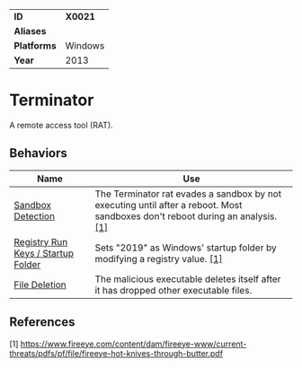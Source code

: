 |||
|---------|------------------------|
|**ID**|**X0021**|
|**Aliases**||
|**Platforms**|Windows|
|**Year**| 2013 |


Terminator
==========
A remote access tool (RAT).

Behaviors
---------
|Name|Use|
|---------------------|-------------------------------------------------------|
|[Sandbox Detection](https://github.com/MBCProject/mbc-markdown/blob/master/anti-behavioral-analysis/detect-sandbox.md) | The Terminator rat evades a sandbox by not executing until after a reboot. Most sandboxes don't reboot during an analysis. [[1]](#1)|
| [Registry Run Keys / Startup Folder](https://github.com/MBCProject/mbc-markdown/blob/master/persistence/registry-run-startup.md)| Sets "2019" as Windows' startup folder by modifying a registry value. [[1]](#1)|
|[File Deletion](https://github.com/MBCProject/mbc-markdown/blob/master/defense-evasion/file-deletion.md)| The malicious executable deletes itself after it has dropped other executable files.|

References
----------
<a name="1">[1]</a> https://www.fireeye.com/content/dam/fireeye-www/current-threats/pdfs/pf/file/fireeye-hot-knives-through-butter.pdf